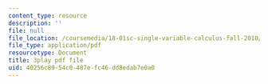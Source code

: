 ```yaml
---
content_type: resource
description: ''
file: null
file_location: /coursemedia/18-01sc-single-variable-calculus-fall-2010/40256c8954c0487efc46dd8edab7e0a0_RiRQDZjYkzo.pdf
file_type: application/pdf
resourcetype: Document
title: 3play pdf file
uid: 40256c89-54c0-487e-fc46-dd8edab7e0a0
---
```

